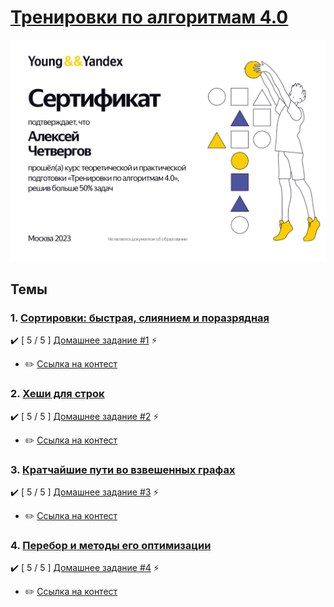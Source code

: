 # [Тренировки по алгоритмам 4.0](https://yandex.ru/yaintern/training/algorithm-training_4)

<img src="certificate.jpg">

## Темы
###  **1.** [Сортировки: быстрая, слиянием и поразрядная](https://youtube.com/live/e3WhTm1G--o)
:heavy_check_mark: [ 5 / 5 ] [Домашнее задание #1](https://github.com/badubidabambirimbum/Ya_Training_4/tree/main/%D0%94%D0%971) :zap:
  - :pencil2: [Ссылка на контест](https://contest.yandex.ru/contest/53029)

###  **2.** [Хеши для строк](https://youtube.com/live/nSgDk6P_8pI)
:heavy_check_mark: [ 5 / 5 ] [Домашнее задание #2](https://github.com/badubidabambirimbum/Ya_Training_4/tree/main/%D0%94%D0%972) :zap:
  - :pencil2: [Ссылка на контест](https://contest.yandex.ru/contest/53030)

###  **3.** [Кратчайшие пути во взвешенных графах](https://youtu.be/sGU4xxp9N3o)
:heavy_check_mark: [ 5 / 5 ] [Домашнее задание #3](https://github.com/badubidabambirimbum/Ya_Training_4/tree/main/%D0%94%D0%973) :zap:
  - :pencil2: [Ссылка на контест](https://contest.yandex.ru/contest/53031)

###  **4.** [Перебор и методы его оптимизации](https://youtube.com/live/PNzrc52lrSw)
:heavy_check_mark: [ 5 / 5 ] [Домашнее задание #4](https://github.com/badubidabambirimbum/Ya_Training_4/tree/main/%D0%94%D0%974) :zap:
  - :pencil2: [Ссылка на контест](https://contest.yandex.ru/contest/53032)